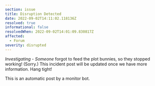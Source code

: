 ```yaml
---
section: issue
title: Disruption Detected
date: 2022-09-02T14:11:02.118136Z
resolved: true
informational: false
resolvedWhen: 2022-09-02T14:01:09.830817Z
affected:
  - Forum
severity: disrupted
---
```

*Investigating* - _Someone_ forgot to feed the plot bunnies, so they stopped working! (Sorry.) This incident post will be updated once we have more information. Hang tight!

This is an automatic post by a monitor bot.
        